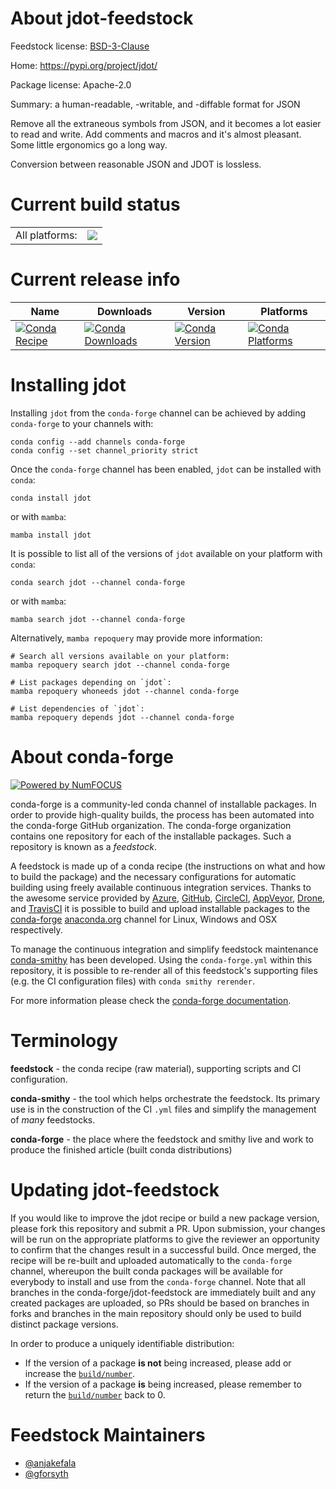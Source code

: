 About jdot-feedstock
====================

Feedstock license: [BSD-3-Clause](https://github.com/conda-forge/jdot-feedstock/blob/main/LICENSE.txt)

Home: https://pypi.org/project/jdot/

Package license: Apache-2.0

Summary: a human-readable, -writable, and -diffable format for JSON

Remove all the extraneous symbols from JSON, and it becomes a lot easier to
read and write. Add comments and macros and it's almost pleasant. Some
little ergonomics go a long way.

Conversion between reasonable JSON and JDOT is lossless.


Current build status
====================


<table><tr><td>All platforms:</td>
    <td>
      <a href="https://dev.azure.com/conda-forge/feedstock-builds/_build/latest?definitionId=16228&branchName=main">
        <img src="https://dev.azure.com/conda-forge/feedstock-builds/_apis/build/status/jdot-feedstock?branchName=main">
      </a>
    </td>
  </tr>
</table>

Current release info
====================

| Name | Downloads | Version | Platforms |
| --- | --- | --- | --- |
| [![Conda Recipe](https://img.shields.io/badge/recipe-jdot-green.svg)](https://anaconda.org/conda-forge/jdot) | [![Conda Downloads](https://img.shields.io/conda/dn/conda-forge/jdot.svg)](https://anaconda.org/conda-forge/jdot) | [![Conda Version](https://img.shields.io/conda/vn/conda-forge/jdot.svg)](https://anaconda.org/conda-forge/jdot) | [![Conda Platforms](https://img.shields.io/conda/pn/conda-forge/jdot.svg)](https://anaconda.org/conda-forge/jdot) |

Installing jdot
===============

Installing `jdot` from the `conda-forge` channel can be achieved by adding `conda-forge` to your channels with:

```
conda config --add channels conda-forge
conda config --set channel_priority strict
```

Once the `conda-forge` channel has been enabled, `jdot` can be installed with `conda`:

```
conda install jdot
```

or with `mamba`:

```
mamba install jdot
```

It is possible to list all of the versions of `jdot` available on your platform with `conda`:

```
conda search jdot --channel conda-forge
```

or with `mamba`:

```
mamba search jdot --channel conda-forge
```

Alternatively, `mamba repoquery` may provide more information:

```
# Search all versions available on your platform:
mamba repoquery search jdot --channel conda-forge

# List packages depending on `jdot`:
mamba repoquery whoneeds jdot --channel conda-forge

# List dependencies of `jdot`:
mamba repoquery depends jdot --channel conda-forge
```


About conda-forge
=================

[![Powered by
NumFOCUS](https://img.shields.io/badge/powered%20by-NumFOCUS-orange.svg?style=flat&colorA=E1523D&colorB=007D8A)](https://numfocus.org)

conda-forge is a community-led conda channel of installable packages.
In order to provide high-quality builds, the process has been automated into the
conda-forge GitHub organization. The conda-forge organization contains one repository
for each of the installable packages. Such a repository is known as a *feedstock*.

A feedstock is made up of a conda recipe (the instructions on what and how to build
the package) and the necessary configurations for automatic building using freely
available continuous integration services. Thanks to the awesome service provided by
[Azure](https://azure.microsoft.com/en-us/services/devops/), [GitHub](https://github.com/),
[CircleCI](https://circleci.com/), [AppVeyor](https://www.appveyor.com/),
[Drone](https://cloud.drone.io/welcome), and [TravisCI](https://travis-ci.com/)
it is possible to build and upload installable packages to the
[conda-forge](https://anaconda.org/conda-forge) [anaconda.org](https://anaconda.org/)
channel for Linux, Windows and OSX respectively.

To manage the continuous integration and simplify feedstock maintenance
[conda-smithy](https://github.com/conda-forge/conda-smithy) has been developed.
Using the ``conda-forge.yml`` within this repository, it is possible to re-render all of
this feedstock's supporting files (e.g. the CI configuration files) with ``conda smithy rerender``.

For more information please check the [conda-forge documentation](https://conda-forge.org/docs/).

Terminology
===========

**feedstock** - the conda recipe (raw material), supporting scripts and CI configuration.

**conda-smithy** - the tool which helps orchestrate the feedstock.
                   Its primary use is in the construction of the CI ``.yml`` files
                   and simplify the management of *many* feedstocks.

**conda-forge** - the place where the feedstock and smithy live and work to
                  produce the finished article (built conda distributions)


Updating jdot-feedstock
=======================

If you would like to improve the jdot recipe or build a new
package version, please fork this repository and submit a PR. Upon submission,
your changes will be run on the appropriate platforms to give the reviewer an
opportunity to confirm that the changes result in a successful build. Once
merged, the recipe will be re-built and uploaded automatically to the
`conda-forge` channel, whereupon the built conda packages will be available for
everybody to install and use from the `conda-forge` channel.
Note that all branches in the conda-forge/jdot-feedstock are
immediately built and any created packages are uploaded, so PRs should be based
on branches in forks and branches in the main repository should only be used to
build distinct package versions.

In order to produce a uniquely identifiable distribution:
 * If the version of a package **is not** being increased, please add or increase
   the [``build/number``](https://docs.conda.io/projects/conda-build/en/latest/resources/define-metadata.html#build-number-and-string).
 * If the version of a package **is** being increased, please remember to return
   the [``build/number``](https://docs.conda.io/projects/conda-build/en/latest/resources/define-metadata.html#build-number-and-string)
   back to 0.

Feedstock Maintainers
=====================

* [@anjakefala](https://github.com/anjakefala/)
* [@gforsyth](https://github.com/gforsyth/)

